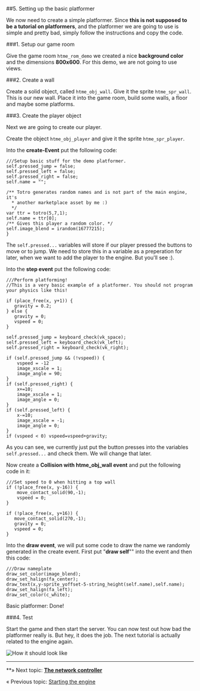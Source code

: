 ##5. Setting up the basic platformer

We now need to create a simple platformer. Since **this is not supposed to be a tutorial on platformers**, and the platformer we are going to use is simple and pretty bad, simply follow the instructions and copy the code.

###1. Setup our game room

Give the game room ``htme_rom_demo`` we created a nice **background color** and the dimensions **800x600**. For this demo, we are not going to use views.

###2. Create a wall

Create a solid object, called ``htme_obj_wall``. Give it the sprite ``htme_spr_wall``. This is our new wall. Place it into the game room, build some walls, a floor and maybe some platforms.

###3. Create the player object

Next we are going to create our player.

Create the object ``htme_obj_player`` and give it the sprite ``htme_spr_player``.

Into the **create-Event** put the following code:

```gml
///Setup basic stuff for the demo platformer.
self.pressed_jump = false;
self.pressed_left = false;
self.pressed_right = false;
self.name = "";

/** Totro generates random names and is not part of the main engine, it's
  * another marketplace asset by me :)
  */
var ttr = totro(5,7,1);
self.name = ttr[0];
/** Gives this player a random color. */
self.image_blend = irandom(16777215);
}
```

The ``self.pressed...`` variables will store if our player pressed the buttons to move or to jump. We need to store this in a variable as a preperation for later, when we want to add the player to the engine. But you'll see :).

Into the **step event** put the following code:

```gml
///Perform platforming!
//This is a very basic example of a platformer. You should not program your physics like this!

if (place_free(x, y+1)) {
   gravity = 0.2;
} else {
   gravity = 0;
   vspeed = 0;
}

self.pressed_jump = keyboard_check(vk_space);
self.pressed_left = keyboard_check(vk_left);
self.pressed_right = keyboard_check(vk_right);

if (self.pressed_jump && (!vspeed)) {
    vspeed = -12
    image_xscale = 1;
    image_angle = 90;
}
if (self.pressed_right) {
    x+=10;
    image_xscale = 1;
    image_angle = 0;
}
if (self.pressed_left) {
    x-=10;
    image_xscale = -1;
    image_angle = 0;
}
if (vspeed < 0) vspeed=vspeed+gravity;
```

As you can see, we currently just put the button presses into the variables ``self.pressed...`` and check them. We will change that later.

Now create a **Collision with htme_obj_wall event** and put the following code in it:

```gml
///Set speed to 0 when hitting a top wall
if (!place_free(x, y-16)) {
    move_contact_solid(90,-1);
    vspeed = 0;
}

if (!place_free(x, y+16)) {
   move_contact_solid(270,-1);
   gravity = 0;
   vspeed = 0;
}
```

Into the **draw event**, we will put some code to draw the name we randomly generated in the create event. First put "**draw self**"" into the event and then this code:

```gml
///Draw nameplate
draw_set_color(image_blend);
draw_set_halign(fa_center);
draw_text(x,y-sprite_yoffset-5-string_height(self.name),self.name);
draw_set_halign(fa_left);
draw_set_color(c_white);
```

Basic platformer: Done!

###4. Test

Start the game and then start the server. You can now test out how bad the platformer really is. But hey, it does the job. The next tutorial is actually related to the engine again.

![How it should look like](images/1.PNG)

---

**» Next topic: **[The network controller](tutorial/6_networkcontroller)**

« Previous topic: [Starting the engine](tutorial/4_starting)